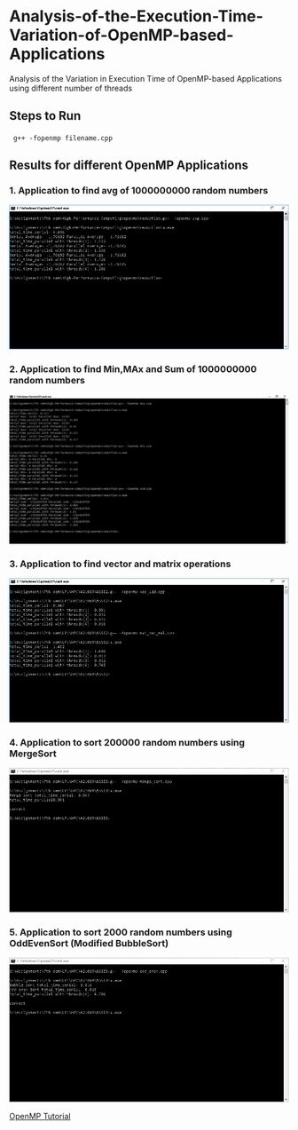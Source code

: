 # Analysis-of-the-Execution-Time-Variation-of-OpenMP-based-Applications
Analysis of the Variation in Execution Time of OpenMP-based Applications using different number of threads

## Steps to Run <br/>
` g++ -fopenmp filename.cpp`

## Results for different OpenMP Applications

### 1. Application to find avg of 1000000000 random numbers
![avg](/Results/avg.PNG)
### 2. Application to find Min,MAx and Sum of 1000000000 random numbers
![MinMaxSum](/Results/MinMaxSum.PNG)

### 3. Application to find vector and matrix operations
![MatVec](/Results/Output.PNG)

### 4. Application to sort 200000 random numbers using MergeSort
![MergeSort](/Results/MergeSort.PNG)

### 5. Application to sort 2000 random numbers using OddEvenSort (Modified BubbleSort)
![OddEvenSort](/Results/OddEvenSort.PNG)

[OpenMP Tutorial](https://www.youtube.com/playlist?list=PLLX-Q6B8xqZ8n8bwjGdzBJ25X2utwnoEG)

